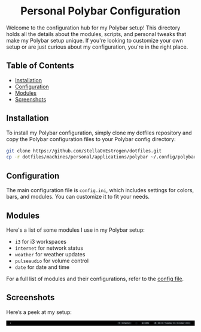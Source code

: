 <h1 align="center">Personal Polybar Configuration</h1>

Welcome to the configuration hub for my Polybar setup! This directory holds all the details about the modules, scripts, and personal tweaks that make my Polybar setup unique. If you're looking to customize your own setup or are just curious about my configuration, you're in the right place.

## Table of Contents
- [Installation](#installation)
- [Configuration](#configuration)
- [Modules](#modules)
- [Screenshots](#screenshots)

## Installation

To install my Polybar configuration, simply clone my dotfiles repository and copy the Polybar configuration files to your Polybar config directory:

```bash
git clone https://github.com/stellaOnEstrogen/dotfiles.git
cp -r dotfiles/machines/personal/applications/polybar ~/.config/polybar
```

## Configuration

The main configuration file is `config.ini`, which includes settings for colors, bars, and modules. You can customize it to fit your needs.

## Modules

Here's a list of some modules I use in my Polybar setup:

- `i3` for i3 workspaces
- `internet` for network status
- `weather` for weather updates
- `pulseaudio` for volume control
- `date` for date and time

For a full list of modules and their configurations, refer to the [config file](./config.ini).

## Screenshots

Here’s a peek at my setup:

![Main](../../assets/polybar/image.png)